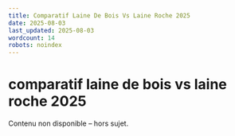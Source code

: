 ```yaml
---
title: Comparatif Laine De Bois Vs Laine Roche 2025
date: 2025-08-03
last_updated: 2025-08-03
wordcount: 14
robots: noindex
---
```


# comparatif laine de bois vs laine roche 2025

Contenu non disponible – hors sujet.